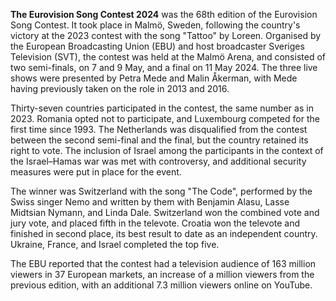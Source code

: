 **The Eurovision Song Contest 2024** was the 68th edition of the Eurovision Song Contest. It took place in Malmö, Sweden, following the country's victory at the 2023 contest with the song "Tattoo" by Loreen. Organised by the European Broadcasting Union (EBU) and host broadcaster Sveriges Television (SVT), the contest was held at the Malmö Arena, and consisted of two semi-finals, on 7 and 9 May, and a final on 11 May 2024. The three live shows were presented by Petra Mede and Malin Åkerman, with Mede having previously taken on the role in 2013 and 2016.

Thirty-seven countries participated in the contest, the same number as in 2023. Romania opted not to participate, and Luxembourg competed for the first time since 1993. The Netherlands was disqualified from the contest between the second semi-final and the final, but the country retained its right to vote. The inclusion of Israel among the participants in the context of the Israel–Hamas war was met with controversy, and additional security measures were put in place for the event.

The winner was Switzerland with the song "The Code", performed by the Swiss singer Nemo and written by them with Benjamin Alasu, Lasse Midtsian Nymann, and Linda Dale. Switzerland won the combined vote and jury vote, and placed fifth in the televote. Croatia won the televote and finished in second place, its best result to date as an independent country. Ukraine, France, and Israel completed the top five.

The EBU reported that the contest had a television audience of 163 million viewers in 37 European markets, an increase of a million viewers from the previous edition, with an additional 7.3 million viewers online on YouTube.

 